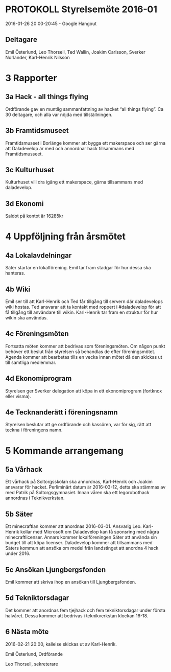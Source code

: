 # PROTOKOLL Styrelsemöte 2016-01
2016-01-26 20:00-20:45 - Google Hangout

## Deltagare
Emil Österlund, Leo Thorsell, Ted Wallin, Joakim Carlsson, Sverker Norlander, Karl-Henrik Nilsson

# 3 Rapporter
## 3a Hack - all things flying
Ordförande gav en muntlig sammanfattning av hacket “all things flying”. Ca 30 deltagare, och alla var nöjda med tillställningen.
## 3b Framtidsmuseet
Framtidsmuseet i Borlänge kommer att bygga ett makerspace och ser gärna att Daladevelop är med och annordnar hack tillsammans med Framtidsmusseet.
## 3c Kulturhuset
Kulturhuset vill dra igång ett makerspace, gärna tillsammans med daladevelop.
## 3d Ekonomi
Saldot på kontot är 16285kr

# 4 Uppföljning från årsmötet
## 4a Lokalavdelningar
Säter startar en lokalförening. Emil tar fram stadgar för hur dessa ska hanteras.
## 4b Wiki
Emil ser till att Karl-Henrik och Ted får tillgång till servern där daladevelops wiki hostas. Ted ansvarar att ta kontakt med roppert i #daladevelop för att få tillgång till användare till wikin.
Karl-Henrik tar fram en struktur för hur wikin ska användas.
## 4c Föreningsmöten
Fortsatta möten kommer att bedrivas som föreningsmöten. Om någon punkt behöver ett beslut från styrelsen så behandlas de efter föreningsmötet.
Agenda kommer att bearbetas tills en vecka innan mötet då den skickas ut till samtliga medlemmar.
## 4d Ekonomiprogram
Styrelsen ger Sverker delegation att köpa in ett ekonomiprogram (fortknox eller visma).
## 4e Tecknanderätt i föreningsnamn
Styrelsen beslutar att ge ordförande och kassören, var för sig, rätt att teckna i föreningens namn.

# 5 Kommande arrangemang
## 5a Vårhack
Ett vårhack på Soltorgsskolan ska annordnas, Karl-Henrik och Joakim ansvarar för hacket. Perliminärt datum är 2016-03-12, detta ska stämmas av med Patrik på Soltorgsgymnasiet.
Innan våren ska ett legorobothack annordnas i Teknikverkstan.
## 5b Säter
Ett minecraftlan kommer att anordnas 2016-03-01. Ansvarig Leo. Karl-Henrik kollar med Microsoft om Daladevelop kan få sponsring med några minecraftlicenser. Annars kommer lokalföreningen Säter att använda sin budget till att köpa licenser.
Daladevelop kommer att tillsammans med Säters kommun att ansöka om medel från landstinget att anordna 4 hack under 2016.
## 5c Ansökan Ljungbergsfonden
Emil kommer att skriva ihop en ansökan till Ljungbergsfonden.
## 5d Tekniktorsdagar
Det kommer att anordnas fem tjejhack och fem tekniktorsdagar under första halvåret. Dessa kommer att bedrivas i teknikverkstan klockan 16-18.

## 6 Nästa möte
2016-02-21 20:00, kallelse skickas ut av Karl-Henrik.



Emil Österlund, Ordförande



Leo Thorsell, sekreterare


